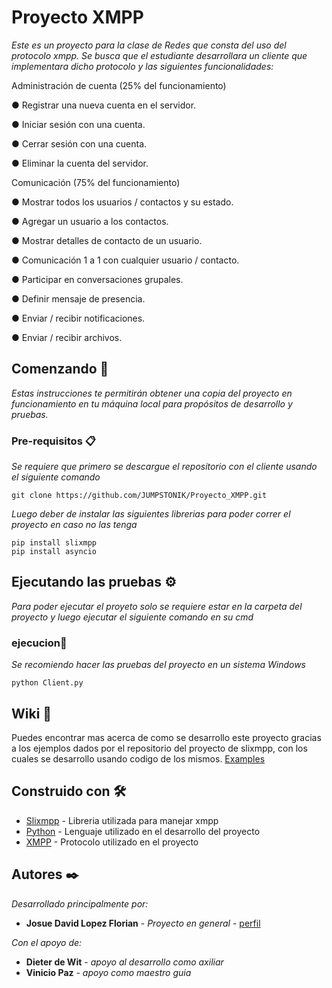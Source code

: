 # Proyecto XMPP

_Este es un proyecto para la clase de Redes que consta del uso del protocolo xmpp. Se busca que el estudiante desarrollara un cliente que implementara dicho protocolo y las siguientes funcionalidades:_

Administración de cuenta (25% del funcionamiento)

● Registrar una nueva cuenta en el servidor.

● Iniciar sesión con una cuenta.

● Cerrar sesión con una cuenta.

● Eliminar la cuenta del servidor.

Comunicación (75% del funcionamiento)

● Mostrar todos los usuarios / contactos y su estado.

● Agregar un usuario a los contactos.

● Mostrar detalles de contacto de un usuario.

● Comunicación 1 a 1 con cualquier usuario / contacto.

● Participar en conversaciones grupales.

● Definir mensaje de presencia.

● Enviar / recibir notificaciones.

● Enviar / recibir archivos.


## Comenzando 🚀

_Estas instrucciones te permitirán obtener una copia del proyecto en funcionamiento en tu máquina local para propósitos de desarrollo y pruebas._

### Pre-requisitos 📋

_Se requiere que primero se descargue el repositorio con el cliente usando el siguiente comando_

```
git clone https://github.com/JUMPSTONIK/Proyecto_XMPP.git
```
_Luego deber de instalar las siguientes librerias para poder correr el proyecto en caso no las tenga_

```
pip install slixmpp
pip install asyncio
```
## Ejecutando las pruebas ⚙️

_Para poder ejecutar el proyeto solo se requiere estar en la carpeta del proyecto y luego ejecutar el siguiente comando en su cmd_

### ejecucion🔩

_Se recomiendo hacer las pruebas del proyecto en un sistema Windows_

```
python Client.py
```

## Wiki 📖

Puedes encontrar mas acerca de como se desarrollo este proyecto gracias a los ejemplos dados por el repositorio del proyecto de slixmpp, con los cuales se desarrollo usando codigo de los mismos. [Examples](https://github.com/poezio/slixmpp/tree/master/examples)

## Construido con 🛠️

* [Slixmpp](https://slixmpp.readthedocs.io/index.html/) - Libreria utilizada para manejar xmpp
* [Python](https://www.python.org/) - Lenguaje utilizado en el desarrollo del proyecto
* [XMPP](https://xmpp.org/) - Protocolo utilizado en el proyecto
## Autores ✒️

_Desarrollado principalmente por:_

* **Josue David Lopez Florian** - *Proyecto en general* - [perfil](https://github.com/JUMPSTONIK)

_Con el apoyo de:_

* **Dieter de Wit** - *apoyo al desarrollo como axiliar*
* **Vinicio Paz** - *apoyo como maestro guia*




